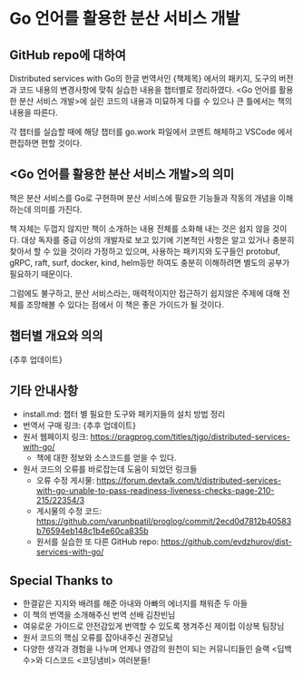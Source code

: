 # Go 언어를 활용한 분산 서비스 개발

## GitHub repo에 대하여

Distributed services with Go의 한글 번역서인 {책제목} 에서의 패키지, 도구의 버전과 코드 내용의 변경사항에 맞춰 실습한 내용을 챕터별로 정리하였다. 
<Go 언어를 활용한 분산 서비스 개발>에 실린 코드의 내용과 미묘하게 다를 수 있으나 큰 틀에서는 책의 내용을 따른다. 

각 챕터를 실습할 때에 해당 챕터를 go.work 파일에서 코멘트 해체하고 VSCode 에서 편집하면 편할 것이다. 

## <Go 언어를 활용한 분산 서비스 개발>의 의미

책은 분산 서비스를 Go로 구현하며 분산 서비스에 필요한 기능들과 작동의 개념을 이해하는데 의미를 가진다. 

책 자체는 두껍지 않지만 책이 소개하는 내용 전체를 소화해 내는 것은 쉽지 않을 것이다. 대상 독자를 중급 이상의 개발자로 보고 있기에 기본적인 사항은 알고 있거나 충분히 찾아서 할 수 있을 것이라 가정하고 있으며, 사용하는 패키지와 도구들인 protobuf, gRPC, raft, surf, docker, kind, helm등만 하여도 충분히 이해하려면 별도의 공부가 필요하기 때문이다.

그럼에도 불구하고, 분산 서비스라는, 매력적이지만 접근하기 쉽지않은 주제에 대해 전체를 조망해볼 수 있다는 점에서 이 책은 좋은 가이드가 될 것이다.

## 챕터별 개요와 의의

{추후 업데이트}

## 기타 안내사항

- install.md: 챕터 별 필요한 도구와 패키지들의 설치 방법 정리 
- 번역서 구매 링크: {추후 업데이트}
- 원서 웹페이지 링크: https://pragprog.com/titles/tjgo/distributed-services-with-go/
  - 책에 대한 정보와 소스코드를 얻을 수 있다. 
- 원서 코드의 오류를 바로잡는데 도움이 되었던 링크들
  - 오류 수정 게시물: https://forum.devtalk.com/t/distributed-services-with-go-unable-to-pass-readiness-liveness-checks-page-210-215/22354/3
  - 게시물의 수정 코드: https://github.com/varunbpatil/proglog/commit/2ecd0d7812b40583b76594eb148c1b4e60ca835b
  - 원서를 실습한 또 다른 GitHub repo: https://github.com/evdzhurov/dist-services-with-go/

## Special Thanks to 

- 한결같은 지지와 배려를 해준 아내와 아빠의 에너지를 채워준 두 아들
- 이 책의 번역을 소개해주신 번역 선배 김찬빈님
- 여유로운 가이드로 안전감있게 번역할 수 있도록 챙겨주신 제이펍 이상복 팀장님
- 원서 코드의 핵심 오류를 잡아내주신 권경모님
- 다양한 생각과 경험을 나누며 언제나 영감의 원천이 되는 커뮤니티들인 슬랙 <딥백수>와 디스코드 <코딩냄비> 여러분들!

